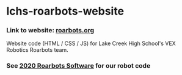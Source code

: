 # lchs-roarbots-website
### Link to website: [roarbots.org](http://roarbots.org)

Website code (HTML / CSS / JS) for Lake Creek High School's VEX Robotics Roarbots team.

### See [2020 Roarbots Software](https://github.com/shawseanyang/lchs-roarbots-software) for our robot code
